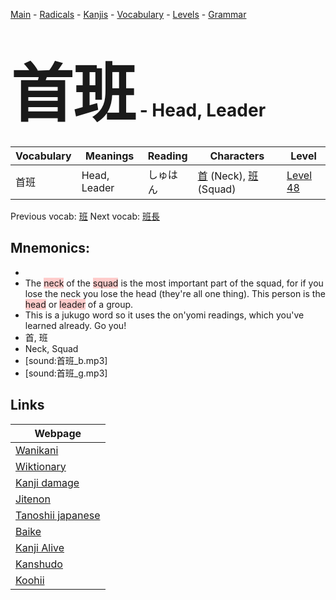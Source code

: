 <style> bigfont {font-size: 100px}</style>
[Main](../README.md) -
[Radicals](../radicals.md) -
[Kanjis](../kanjis.md) -
[Vocabulary](../vocabulary.md) -
[Levels](../levels.md) -
[Grammar](../grammar.md)
# <bigfont> 首班</bigfont> - Head, Leader 

| Vocabulary | Meanings | Reading | Characters | Level |
| --- | --- | --- | --- | --- |
| 首班 | Head, Leader | しゅはん |  [首](../kanjis/首.md) (Neck), [班](../kanjis/班.md) (Squad) | [Level 48](../levels/wk_level48.md) |

Previous vocab: [班](班.md) Next vocab: [班長](班長.md) 

## Mnemonics:

* 
* The <span style="background-color:#ffcccb"> neck</span> of the <span style="background-color:#ffcccb"> squad</span> is the most important part of the squad, for if you lose the neck you lose the head (they're all one thing). This person is the <span style="background-color:#ffcccb"> head</span> or <span style="background-color:#ffcccb"> leader</span> of a group.
* This is a jukugo word so it uses the on'yomi readings, which you've learned already. Go you!
* 首, 班
* Neck, Squad
* [sound:首班_b.mp3]
* [sound:首班_g.mp3]


## Links 

| Webpage |
| --- |
| [Wanikani          ](https://www.wanikani.com/kanji/首班) |
| [Wiktionary        ](https://en.wiktionary.org/wiki/首班) |
| [Kanji damage      ](http://www.kanjidamage.com/kanji/search?utf8=✓&q=首班) |
| [Jitenon           ](https://jitenon.com/kanji/首班) |
| [Tanoshii japanese ](https://www.tanoshiijapanese.com/dictionary/kanji.cfm?k=首班) |
| [Baike             ](https://baike.baidu.com/item/首班) |
| [Kanji Alive       ](https://app.kanjialive.com/首班) |
| [Kanshudo          ](https://www.kanshudo.com/searchmn?q=首班) |
| [Koohii            ](https://kanji.koohii.com/study/kanji/首班) |
